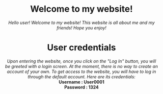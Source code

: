 <header>
  
# Welcome to my website!
_Hello user! Welcome to my website! This website is all about me and my friends! Hope you enjoy!_

# User credentials
_Upon entering the website, once you click on the "Log In" button, you will be greeted with a login screen. At the moment, there is no way to create an account of your own. To get access to the website, you will have to log in through the default account. Here are its credentials:_
<br>
**Username : User0001**
<br>
**Password : 1324**

</header>

